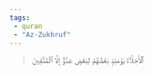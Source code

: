 ```yaml
---
tags: 
 - quran 
 - "Az-Zukhruf"
---
```


> ٱلۡأَخِلَّآءُ يَوۡمَئِذِۭ بَعۡضُهُمۡ لِبَعۡضٍ عَدُوٌّ إِلَّا ٱلۡمُتَّقِينَ
